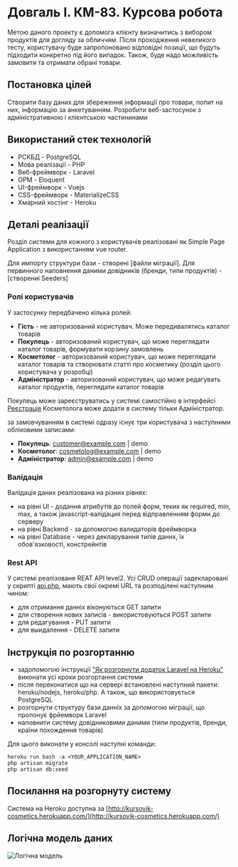 # Довгаль І. КМ-83. Курсова робота
Метою даного проекту є допомога клієнту визначитись з вибором продуктів для догляду за обличчям. Після проходження невеликого тесту, користувачу буде запропоновано відповідні позиції, що будуть підходити конкретно під його випадок. Також, буде надо можливість замовити та отримати обрані товари.

## Постановка цілей
Створити базу даних для збереження інформації про товари, попит на них, інформацію за анкетуванням.
Розробити веб-застосунок з адміністративною і клієнтською частининами

## Використаний стек технологій
- РСКБД - PostgreSQL
- Мова реалізації - PHP
- Веб-фреймворк - Laravel
- ОРМ - Eloquent
- UI-фреймворк - Vuejs
- CSS-фреймворк - MaterializeCSS
- Хмарний хостінг - Heroku

## Деталі реалізації
Розділ системи для кожного з користувачів реалізовані як Simple Page Application з використанням vue router.

Для импорту структури бази - створені [файли міграції]. 
Для первинного наповнення даними довідників (бренди, типи продуктів) - [створениі Seeders]


### Ролі користувачів
У застосунку передбачено кілька ролей:
- **Гість** - не авторизований користувач. Може передивалятись каталог товарів
- **Покупець** - авторизований користувач, що може переглядати каталог товарів, формувати корзину замовлень
- **Косметолог** - авторизований користувач, що може переглядати каталог товарів та створювати статті про косметику (розділ цього користувача у розробці)
- **Адміністратор** - авторизований користувач, що може редагувать каталог продуктів, переглядати каталог товарів

Покупець може зареєструватись у системі самостійно в інтерфейсі [Реєстрація](http://kursovik-cosmetics.herokuapp.com/register)
Косметолога може додати в систему тільки Адміністратор.

за замовчуванням в системі одразу існує три користувача з наступними обліковими записами:
- **Покупець**: customer@example.com | demo
- **Косметолог**: cosmetolog@example.com | demo
- **Адміністратор**: admin@example.com | demo

### Валідація
Валідація даних реалізована на різних рівнях: 
- на рівні UI - додання атрибутів до полей форм, теких як required, min, max, а також javascript-валідация перед відправленням форми до серверу
- на рівні Backend - за допомогою валидаторів фреймворка
- на рівні Database - через декларування типів даннх, їх обов'язковості, констрейнтів

### Rest API
У системі реалізоване REAT API level2.
Усі CRUD операції задекларовані у скрипті [api.php](https://github.com/mdovgal/cosmetolog/blob/main/routes/api.php), мають свої окремі URL та розподілені наступним чином:
- для отримання данніх віконуються GET запити
- для створення нових записів - використовуються POST запити
- для редагування - PUT запити
- для выидалення - DELETE запити


## Інструкція по розгортанню

- задопомогою інструкції ["Як розгорнути додаток Laravel на Heroku"](https://ru.hexlet.io/blog/posts/kak-razvernut-prilozhenie-laravel-na-heroku) виконати усі кроки розгортання системи
- після переконатися що на сервері встановлені наступний пакети: heroku/nodejs, heroku/php. А також, що використовується PostgreSQL
- розгорнути структуру бази данніх за допомогою міграції, що пропонує фрйемворк Laravel
- наповнити систему довідниковими даними (типи продуктів, бренди, країни похождення товарів)

Для цього виконати у консолі наступні команди:
```
heroku run bash -a <YOUR_APPLICATION_NAME>
php artisan migrate
php artisan db:seed
```
## Посилання на розгорнуту систему
Система на Heroku доступна за [http://kursovik-cosmetics.herokuapp.com/](http://kursovik-cosmetics.herokuapp.com/)

## Логічна модель даних
![Логічна модель](https://github.com/mdovgal/cosmetolog/blob/main/Logic_model.jpg)


